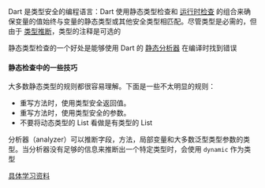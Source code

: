 Dart 是类型安全的编程语言：Dart 使用静态类型检查和 [运行时检查](https://dart.cn/guides/language/sound-dart#runtime-checks) 的组合来确保变量的值始终与变量的静态类型或其他安全类型相匹配。尽管类型是必需的，但由于 [类型推断](https://dart.cn/guides/language/sound-dart#type-inference)，类型的注释是可选的

静态类型检查的一个好处是能够使用 Dart 的 [静态分析器](https://dart.cn/guides/language/analysis-options) 在编译时找到错误



#### 静态检查中的一些技巧

大多数静态类型的规则都很容易理解。下面是一些不太明显的规则：

- 重写方法时，使用类型安全返回值。
- 重写方法时，使用类型安全的参数。
- 不要将动态类型的 List 看做是有类型的 List



分析器（analyzer）可以推断字段，方法，局部变量和大多数泛型类型参数的类型。当分析器没有足够的信息来推断出一个特定类型时，会使用 `dynamic` 作为类型



[具体学习资料](https://dart.cn)




















